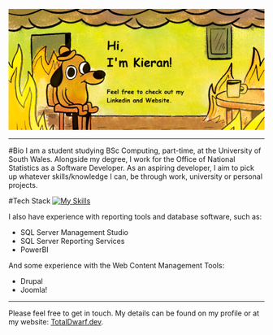 ![GithubBanner](GithubBanner.png)

---

#Bio
I am a student studying BSc Computing, part-time, at the University of South Wales. Alongside my degree,
I work for the Office of National Statistics as a Software Developer. As an aspiring developer, I aim to pick up whatever
skills/knowledge I can, be through work, university or personal projects.

#Tech Stack
[![My Skills](https://skillicons.dev/icons?i=html,css,js,ts,php,bootstrap,cs,py,raspberrypi,sqlite&perline5)](https://skillicons.dev)

I also have experience with reporting tools and database software, such as:
- SQL Server Management Studio
- SQL Server Reporting Services
- PowerBI

And some experience with the Web Content Management Tools:
- Drupal
- Joomla!

---

Please feel free to get in touch. My details can be found on my profile or at my website: [TotalDwarf.dev](https://www.totaldwarf.dev).

<!--
**TotalDwarf03/TotalDwarf03** is a ✨ _special_ ✨ repository because its `README.md` (this file) appears on your GitHub profile.

Here are some ideas to get you started:

- 🔭 I’m currently working on ...
- 🌱 I’m currently learning ...
- 👯 I’m looking to collaborate on ...
- 🤔 I’m looking for help with ...
- 💬 Ask me about ...
- 📫 How to reach me: ...
- 😄 Pronouns: ...
- ⚡ Fun fact: ...
-->
